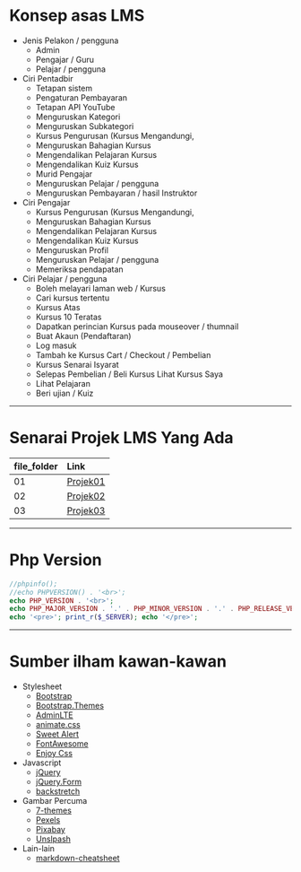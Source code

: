 # Konsep asas LMS
* Jenis Pelakon / pengguna
  * Admin
  * Pengajar / Guru
  * Pelajar / pengguna
* Ciri Pentadbir
  * Tetapan sistem
  * Pengaturan Pembayaran
  * Tetapan API YouTube
  * Menguruskan Kategori
  * Menguruskan Subkategori
  * Kursus Pengurusan (Kursus Mengandungi,
  * Menguruskan Bahagian Kursus
  * Mengendalikan Pelajaran Kursus
  * Mengendalikan Kuiz Kursus
  * Murid Pengajar
  * Menguruskan Pelajar / pengguna
  * Menguruskan Pembayaran / hasil Instruktor
* Ciri Pengajar
  * Kursus Pengurusan (Kursus Mengandungi,
  * Menguruskan Bahagian Kursus
  * Mengendalikan Pelajaran Kursus
  * Mengendalikan Kuiz Kursus
  * Menguruskan Profil
  * Menguruskan Pelajar / pengguna
  * Memeriksa pendapatan
* Ciri Pelajar / pengguna
  * Boleh melayari laman web / Kursus
  * Cari kursus tertentu
  * Kursus Atas
  * Kursus 10 Teratas
  * Dapatkan perincian Kursus pada mouseover / thumnail
  * Buat Akaun (Pendaftaran)
  * Log masuk
  * Tambah ke Kursus Cart / Checkout / Pembelian
  * Kursus Senarai Isyarat
  * Selepas Pembelian / Beli Kursus Lihat Kursus Saya
  * Lihat Pelajaran
  * Beri ujian / Kuiz

___
# Senarai Projek LMS Yang Ada

| file_folder | Link
|-------------|:--------------------
| 01          | [Projek01](https://www.phptpoint.com/projects/learning-management-system-project-in-php)
| 02          | [Projek02](https://www.freeprojectz.com/project-screens/1843)
| 03          | [Projek03](https://github.com/amin007/E-Learning-management-system)

___
# Php Version

```php
//phpinfo();
//echo PHPVERSION() . '<br>';
echo PHP_VERSION . '<br>';
echo PHP_MAJOR_VERSION . '.' . PHP_MINOR_VERSION . '.' . PHP_RELEASE_VERSION . '<br>';
echo '<pre>'; print_r($_SERVER); echo '</pre>';
```
___
# Sumber ilham kawan-kawan
* Stylesheet
  * [Bootstrap](http://getbootstrap.com)
  * [Bootstrap.Themes](http://bootstrap.themes.guide)
  * [AdminLTE](https://adminlte.io/themes/AdminLTE)
  * [animate.css](https://daneden.github.io/animate.css)
  * [Sweet Alert](http://t4t5.github.io/sweetalert)
  * [FontAwesome](http://fortawesome.github.io/Font-Awesome)
  * [Enjoy Css](https://enjoycss.com)
* Javascript
  * [jQuery](http://jquery.com)
  * [jQuery.Form](http://malsup.com/jquery/form)
  * [backstretch](http://srobbin.com/jquery-plugins/backstretch)
* Gambar Percuma
  * [7-themes](http://7-themes.com)
  * [Pexels](https://pexels.com)
  * [Pixabay](https://pixabay.com)
  * [Unslpash](https://unsplash.com)
* Lain-lain
  * [markdown-cheatsheet](https://guides.github.com/pdfs/markdown-cheatsheet-online.pdf)
